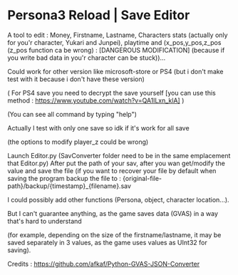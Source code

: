 # Persona3 Reload | Save Editor
A tool to edit : Money, Firstname, Lastname, Characters stats (actually
only for you'r character, Yukari and Junpei), playtime and (x_pos,y_pos,z_pos 
(z_pos function ca be wrong) : [DANGEROUS MODIFICATION] (because if you write bad data in you'r character can be stuck))...

Could work for other version like microsoft-store or PS4 (but i don't make test with it because i don't have these version)

( For PS4 save you need to decrypt the save yourself [you can use this method : https://www.youtube.com/watch?v=QA1lLxn_klA] )

(You can see all command by typing "help")

Actually I test with only one save so idk if it's work for all save

(the options to modify player_z could be wrong)

Launch Editor.py (SavConverter folder need to be in the same emplacement that Editor.py)
After put the path of your sav, after you wan get/modify the value and save the file
(if you want to recover your file by default when saving the
program backup the file to : {original-file-path}/backup/{timestamp}_{filename}.sav


I could possibly add other functions (Persona, object, character location...).

But I can't guarantee anything, as the game saves data (GVAS) in a way that's hard to understand

(for example, depending on the size of the firstname/lastname, it may be saved separately in 3 values,
as the game uses values as UInt32 for saving).


Credits :
https://github.com/afkaf/Python-GVAS-JSON-Converter
